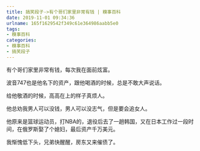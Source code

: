 ```yaml
---
title: 搞笑段子->有个哥们家里非常有钱 | 糗事百科
date: 2019-11-01 09:34:36
urlname: 165f1629542f349c61e364986aabb5e0
tags: 
- 糗事百科
categories:
- 糗事百科
- 搞笑段子
---
```

有个哥们家里非常有钱，每次我在面前炫富。

波音747也是他名下的资产，跟他喝酒的时候，总是不敢大声说话。

给他敬酒的时候，高高在上的样子真烦人。

他总劝我男人可以没钱，男人可以没志气，但是要会追女人。

他原来是篮球运动员，打NBA的，退役后去了一趟韩国，又在日本工作过一段时间，在俄罗斯娶了个媳妇，最后资产千万美元。

我惭愧低下头，兄弟快醒醒，房东又来催债了。


